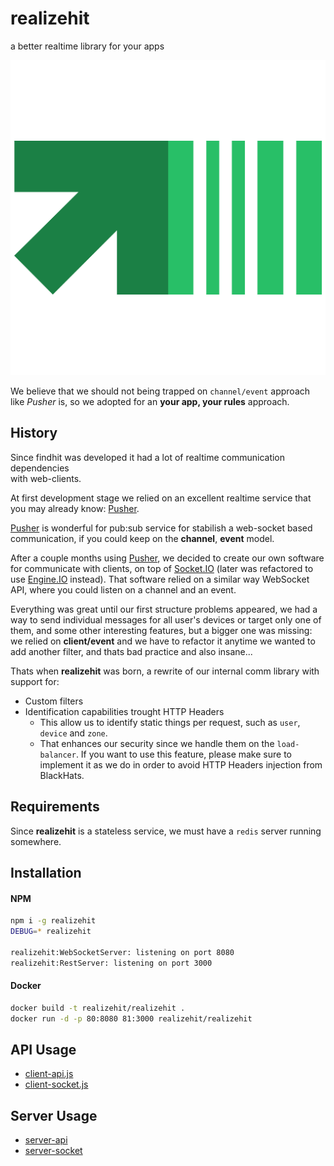 # realizehit

a better realtime library for your apps

![Logo](https://raw.githubusercontent.com/realizehit/presskit/master/logo/icons/512x512/icon_g.png)

We believe that we should not being trapped on `channel/event` approach like
*Pusher* is, so we adopted for an **your app, your rules** approach.



## History

Since findhit was developed it had a lot of realtime communication dependencies  
with web-clients.

At first development stage we relied on an excellent realtime service that you
may already know: [Pusher](http://pusher.com).

[Pusher](http://pusher.com) is wonderful for pub:sub service for stabilish a
web-socket based communication, if you could keep on the **channel**, **event**
model.

After a couple months using [Pusher](http://pusher.com), we decided to create
our own software for communicate with clients, on top of
[Socket.IO](http://socket.io/) (later was refactored to use
[Engine.IO](https://github.com/Automattic/engine.io) instead).
That software relied on a similar way WebSocket API, where you could listen on
a channel and an event.

Everything was great until our first structure problems appeared, we had a way
to send individual messages for all user's devices or target only one of them,
and some other interesting features, but a bigger one was missing: we relied on
**client/event** and we have to refactor it anytime we wanted to add another
filter, and thats bad practice and also insane...

Thats when **realizehit** was born, a rewrite of our internal comm library with
support for:

* Custom filters
* Identification capabilities trought HTTP Headers
    * This allow us to identify static things per request, such as `user`,
      `device` and `zone`.
    * That enhances our security since we handle them on the `load-balancer`. If
      you want to use this feature, please make sure to implement it as we do in
      order to avoid HTTP Headers injection from BlackHats.



## Requirements

Since **realizehit** is a stateless service, we must have a `redis` server running
somewhere.



## Installation

#### NPM
```bash
npm i -g realizehit
DEBUG=* realizehit

realizehit:WebSocketServer: listening on port 8080
realizehit:RestServer: listening on port 3000
```

#### Docker
```bash
docker build -t realizehit/realizehit .
docker run -d -p 80:8080 81:3000 realizehit/realizehit
```



## API Usage

* [client-api.js](https://github.com/realizehit/client-api.js)
* [client-socket.js](https://github.com/realizehit/client-socket.js)



## Server Usage

* [server-api](https://github.com/realizehit/server-api)
* [server-socket](https://github.com/realizehit/server-socket)
